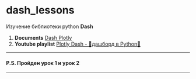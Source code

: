 # dash_lessons
Изучение библиотеки python **Dash**

1. **Documents** [Dash Plotly](https://dash.plotly.com/layout)
2. **Youtube playlist** [Plotly Dash - 🚀дашборд в Python🐍](https://www.youtube.com/watch?v=HExq59HlFb0&list=PLIAV3wuAPHZouwZlmvqmC-djRsaDKT8rC&index=1)

---
####  P.S. Пройден урок 1 и урок 2

---
